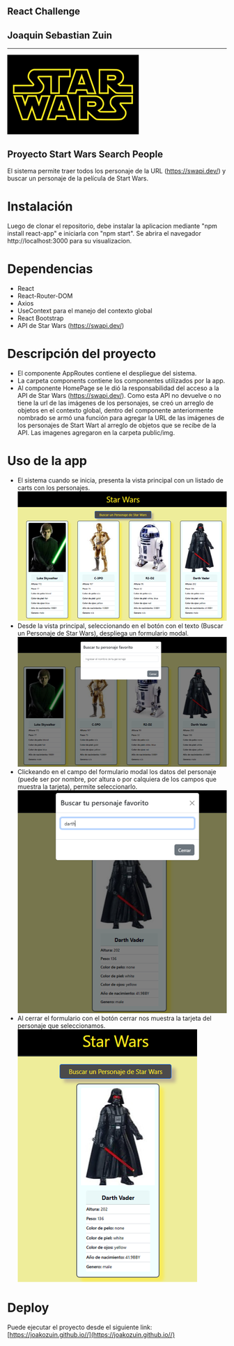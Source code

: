 ## React Challenge


## Joaquin Sebastian Zuin

------------
![image](./public/starWars_00.png)
## Proyecto Start Wars Search People

El sistema permite traer todos los personaje de la URL (https://swapi.dev/) y buscar un personaje de la película de Start Wars.

# Instalación

Luego de clonar el repositorio, debe instalar la aplicacion mediante "npm install react-app" e iniciarla con "npm start". Se abrira el navegador  http://localhost:3000 para su visualizacion.

# Dependencias

- React
- React-Router-DOM 
- Axios
- UseContext para el manejo del contexto global
- React Bootstrap
- API de Star Wars (https://swapi.dev/)

# Descripción del proyecto
- El componente AppRoutes contiene el despliegue del sistema.
- La carpeta components contiene los componentes utilizados por la app. 
- Al componente HomePage se le dió la responsabilidad del acceso a la API de Star Wars (https://swapi.dev/). Como esta API no devuelve o no tiene la url de las imágenes de los personajes, se creó un arreglo de objetos en el contexto global, dentro del componente anteriormente nombrado se armó una función para agregar la URL de las imágenes de los personajes de Start Wart al arreglo de objetos que se recibe de la API. Las imagenes agregaron en la carpeta public/img.

# Uso de la app

- El sistema cuando se inicia, presenta la vista principal con un listado de carts con los personajes. 
![image](./public/starWarsPrincipal_00.png)
- Desde la vista principal, seleccionando en el botón  con el texto (Buscar un Personaje de Star Wars), despliega un formulario modal.
![image](./public/starWarsPrincipalBoton_00.png)
- Clickeando en el campo del formulario modal los datos del personaje (puede ser por nombre, por altura o por calquiera de los campos que muestra la tarjeta), permite seleccionarlo.
![image](./public/starWarsPrincipalBotonDatos_00.png)
- Al cerrar el formulario con el botón cerrar nos muestra la tarjeta del personaje que seleccionamos.
![image](./public/starWarsPrincipalBotonCerrar_00.png)
# Deploy

Puede ejecutar el proyecto desde el siguiente link:
[https://joakozuin.github.io//](https://joakozuin.github.io//)

#



